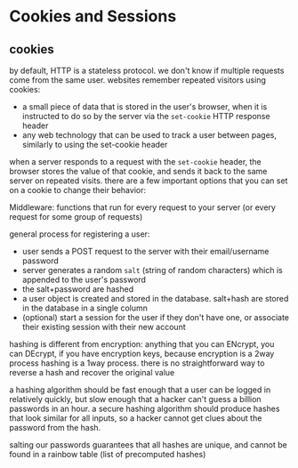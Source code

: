 # Cookies and Sessions


## cookies
by default, HTTP is a stateless protocol. we don't know if multiple requests come from the same user. websites remember repeated visitors using cookies:
- a small piece of data that is stored in the user's browser, when it is instructed to do so by the server via the `set-cookie` HTTP response header
- any web technology that can be used to track a user between pages, similarly to using the set-cookie header


when a server responds to a request with the `set-cookie` header, the browser stores the value of that cookie, and sends it back to the same server on repeated visits. 
there are a few important options that you can set on a cookie to change their behavior:

Middleware: functions that run for every request to your server (or every request for some group of requests)

general process for registering a user:
- user sends a POST request to the server with their email/username password
- server generates a random `salt` (string of random characters) which is appended to the user's password
- the salt+password are hashed
- a user object is created and stored in the database. salt+hash are stored in the database in a single column
- (optional) start a session for the user if they don't have one, or associate their existing session with their new account

hashing is different from encryption:
anything that you can ENcrypt, you can DEcrypt, if you have encryption keys, because encryption is a 2way process
hashing is a 1way process. there is no straightforward way to reverse a hash and recover the original value

a hashing algorithm should be fast enough that a user can be logged in relatively quickly, but slow enough that a hacker can't guess a billion passwords in an hour.
a secure hashing algorithm should produce hashes that look similar for all inputs, so a hacker cannot get clues about the password from the hash. 

salting our passwords guarantees that all hashes are unique, and cannot be found in a rainbow table (list of precomputed hashes)